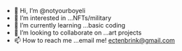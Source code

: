 - 👋 Hi, I’m @notyourboyeli
- 👀 I’m interested in ...NFTs/military
- 🌱 I’m currently learning ...basic coding
- 💞️ I’m looking to collaborate on ...art projects
- 📫 How to reach me ...email me! ectenbrink@gmail.com

<!---
notyourboyeli/notyourboyeli is a ✨ special ✨ repository because its `README.md` (this file) appears on your GitHub profile.
You can click the Preview link to take a look at your changes.
--->
